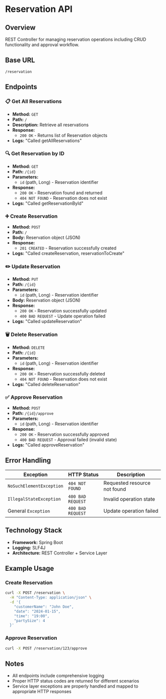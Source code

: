 # Reservation API

## Overview
REST Controller for managing reservation operations including CRUD functionality and approval workflow.

## Base URL
```
/reservation
```

## Endpoints

### 📋 Get All Reservations
- **Method:** `GET`
- **Path:** `/`
- **Description:** Retrieve all reservations
- **Response:**
  - `200 OK` - Returns list of Reservation objects
- **Logs:** "Called getAllReservations"

### 🔍 Get Reservation by ID
- **Method:** `GET`
- **Path:** `/{id}`
- **Parameters:**
  - `id` (path, Long) - Reservation identifier
- **Response:**
  - `200 OK` - Reservation found and returned
  - `404 NOT FOUND` - Reservation does not exist
- **Logs:** "Called getReservationById"

### ➕ Create Reservation
- **Method:** `POST`
- **Path:** `/`
- **Body:** Reservation object (JSON)
- **Response:**
  - `201 CREATED` - Reservation successfully created
- **Logs:** "Called createReservation, reservationToCreate"

### ✏️ Update Reservation
- **Method:** `PUT`
- **Path:** `/{id}`
- **Parameters:**
  - `id` (path, Long) - Reservation identifier
- **Body:** Reservation object (JSON)
- **Response:**
  - `200 OK` - Reservation successfully updated
  - `400 BAD REQUEST` - Update operation failed
- **Logs:** "Called updateReservation"

### 🗑️ Delete Reservation
- **Method:** `DELETE`
- **Path:** `/{id}`
- **Parameters:**
  - `id` (path, Long) - Reservation identifier
- **Response:**
  - `200 OK` - Reservation successfully deleted
  - `404 NOT FOUND` - Reservation does not exist
- **Logs:** "Called deleteReservation"

### ✅ Approve Reservation
- **Method:** `POST`
- **Path:** `/{id}/approve`
- **Parameters:**
  - `id` (path, Long) - Reservation identifier
- **Response:**
  - `200 OK` - Reservation successfully approved
  - `400 BAD REQUEST` - Approval failed (invalid state)
- **Logs:** "Called approveReservation"

## Error Handling

| Exception | HTTP Status | Description |
|-----------|-------------|-------------|
| `NoSuchElementException` | `404 NOT FOUND` | Requested resource not found |
| `IllegalStateException` | `400 BAD REQUEST` | Invalid operation state |
| General `Exception` | `400 BAD REQUEST` | Update operation failed |

## Technology Stack
- **Framework:** Spring Boot
- **Logging:** SLF4J
- **Architecture:** REST Controller + Service Layer

## Example Usage

### Create Reservation
```bash
curl -X POST /reservation \
  -H "Content-Type: application/json" \
  -d '{
    "customerName": "John Doe",
    "date": "2024-01-15",
    "time": "19:00",
    "partySize": 4
  }'
```

### Approve Reservation
```bash
curl -X POST /reservation/123/approve
```

## Notes
- All endpoints include comprehensive logging
- Proper HTTP status codes are returned for different scenarios
- Service layer exceptions are properly handled and mapped to appropriate HTTP responses